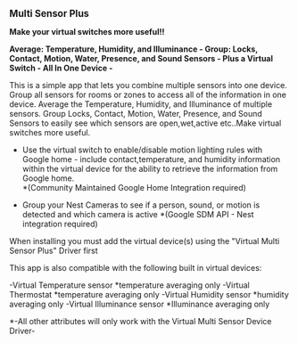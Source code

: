<b><big>Multi Sensor Plus</big></b>

<b>Make your virtual switches more useful!!</b>

<b>Average: Temperature, Humidity, and Illuminance   -  Group:  Locks, Contact, Motion, Water, Presence, and Sound Sensors  - Plus  a Virtual Switch
                                                        -  All In One Device  -</b>

This is a simple app that lets you combine multiple sensors into one device.
Group all sensors for rooms or zones to access all of the information in one device.
Average the Temperature, Humidity, and Illuminance of multiple sensors.
Group Locks, Contact, Motion, Water, Presence, and Sound Sensors to easily see which sensors are open,wet,active etc..Make virtual switches more useful.
* Use the virtual switch to enable/disable motion lighting rules with Google home - include contact,temperature, and humidity information within the virtual device for the ability to retrieve the information from Google home.  
                      *(Community Maintained Google Home Integration required)
                   
* Group your Nest Cameras to see if a person, sound, or motion is detected and which camera is active
                      *(Google SDM API - Nest integration required)

                   
 
When installing you must add the virtual device(s) using the "Virtual Multi Sensor Plus" Driver first


This app is also compatible with the following built in virtual devices:

-Virtual Temperature sensor    *temperature averaging only
-Virtual Thermostat            *temperature averaging only
-Virtual Humidity sensor       *humidity averaging only
-Virtual Illuminance sensor    *Illuminance averaging only

*-All other attributes will only work with the Virtual Multi Sensor Device Driver-
